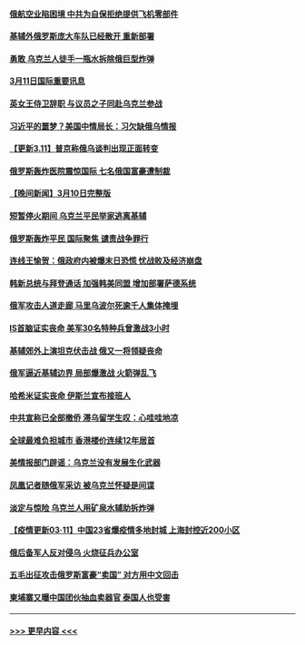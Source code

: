 #### [俄航空业陷困境 中共为自保拒绝提供飞机零部件](../pages/prog202/a103370949.md?t=03112351) 
#### [基辅外俄罗斯庞大车队已经散开 重新部署](../pages/prog202/a103370953.md?t=03112351) 
#### [勇敢 乌克兰人徒手一瓶水拆除俄巨型炸弹](../pages/prog202/a103370958.md?t=03112351) 
#### [3月11日国际重要讯息](../pages/prog202/a103370881.md?t=03112351) 
#### [英女王侍卫辞职 与议员之子同赴乌克兰参战](../pages/prog202/a103370854.md?t=03112351) 
#### [习近平的噩梦？美国中情局长：习欠缺俄乌情报](../pages/prog202/a103370809.md?t=03112351) 
#### [【更新3.11】普京称俄乌谈判出现正面转变](../pages/prog202/a103370799.md?t=03112351) 
#### [俄罗斯轰炸医院震惊国际 七名俄国富豪遭制裁](../pages/prog202/a103370773.md?t=03112351) 
#### [【晚间新闻】3月10日完整版](../pages/prog202/a103370646.md?t=03112351) 
#### [短暂停火期间 乌克兰平民举家逃离基辅](../pages/prog202/a103370471.md?t=03112351) 
#### [俄罗斯轰炸平民 国际聚焦 谴责战争罪行](../pages/prog202/a103370431.md?t=03112351) 
#### [连线王愉贺：俄政府内被爆末日恐慌 忧战败及经济崩盘](../pages/prog202/a103370545.md?t=03112351) 
#### [韩新总统与拜登通话 加强韩美同盟 增加部署萨德系统](../pages/prog202/a103370517.md?t=03112351) 
#### [俄军攻击人道走廊 马里乌波尔死逾千人集体掩埋](../pages/prog202/a103370616.md?t=03112351) 
#### [IS首脑证实丧命 美军30名特种兵曾激战3小时](../pages/prog202/a103370622.md?t=03112351) 
#### [基辅郊外上演坦克伏击战 俄又一将领疑丧命](../pages/prog202/a103370501.md?t=03112351) 
#### [俄军逼近基辅边界 局部爆激战 火箭弹乱飞](../pages/prog202/a103370438.md?t=03112351) 
#### [哈希米证实丧命 伊斯兰宣布接班人](../pages/prog202/a103370576.md?t=03112351) 
#### [中共宣称已全部撤侨 滞乌留学生叹：心哇哇地凉](../pages/prog202/a103370381.md?t=03112351) 
#### [全球最难负担城市 香港楼价连续12年居首](../pages/prog202/a103370441.md?t=03112351) 
#### [美情报部门辟谣：乌克兰没有发展生化武器](../pages/prog202/a103370374.md?t=03112351) 
#### [凤凰记者随俄军采访 被乌克兰怀疑是间谍](../pages/prog202/a103370386.md?t=03112351) 
#### [淡定与惊险 乌克兰人用矿泉水辅助拆炸弹](../pages/prog202/a103370377.md?t=03112351) 
#### [【疫情更新03·11】中国23省爆疫情多地封城 上海封控近200小区](../pages/prog202/a103360523.md?t=03112351) 
#### [俄后备军人反对侵乌 火烧征兵办公室](../pages/prog202/a103370341.md?t=03112351) 
#### [五毛出征攻击俄罗斯富豪“卖国” 对方用中文回击](../pages/prog202/a103370319.md?t=03112351) 
#### [柬埔寨又曝中国团伙抽血卖器官 泰国人也受害](../pages/prog202/a103370307.md?t=03112351) 

----
#### [ >>> 更早内容 <<< ](../indexes/prog202-earlier.md)

